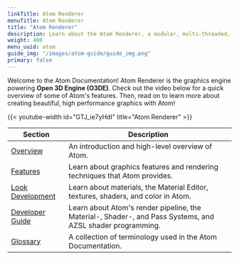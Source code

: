 ```yaml
---
linkTitle: Atom Renderer
menuTitle: Atom Renderer
title: "Atom Renderer"
description: Learn about the Atom Renderer, a modular, multi-threaded, physically based renderer through features, tutorials, and API reference.
weight: 400
menu_uuid: atom
guide_img: "/images/atom-guide/guide_img.png"
primary: false
---
```


Welcome to the Atom Documentation! Atom Renderer is the graphics engine powering **Open 3D Engine (O3DE)**. Check out the video below for a quick overview of some of Atom's features. Then, read on to learn more about creating beautiful, high performance graphics with Atom!

{{< youtube-width id="GTJ_ie7yHdI" title="Atom Renderer" >}}

| Section                        | Description |
|--------------------------------------|---------|
| [Overview](what-is-atom/) |  An introduction and high-level overview of Atom.  |
| [Features](/docs/atom-guide/features/) |  Learn about graphics features and rendering techniques that Atom provides.  |
| [Look Development](look-dev/) | Learn about materials, the Material Editor, textures, shaders, and color in Atom. |
| [Developer Guide](dev-guide/) | Learn about Atom's render pipeline, the Material-, Shader-, and Pass Systems, and AZSL shader programming. |
| [Glossary](glossary/) | A collection of terminology used in the Atom Documentation. |
